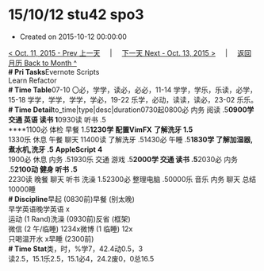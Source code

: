 # 15/10/12 stu42 spo3

* Created on 2015-10-12 00:00:00

[&lt; Oct. 11, 2015 - Prev 上一天](d11.md)     \|     [下一天 Next - Oct. 13, 2015 &gt;](d13.md)     \|     [返回月历 Back to Month ^](index.md)   
**\# Pri Tasks**Evernote Scripts  
Learn Refactor  
**\# Time Table**07-10 〇必，学学，读必，必必，11-14 学学，学乐，乐读，必学，15-18 学学，学学，学学，学必，19-22 乐学，必动，读读，读必，23-02 乐乐。  
**\# Time Detail**to\_time\|type\|desc\|duration0730起0800必 内务 阅读 .5**0900学 交通 英语 读书 1**0930读 听书 .5  
****1100必 体检 早餐 1.5**1230学** **配置VimFX** **了解洗牙 1.5**  
1330乐 休息 午餐 聊天 11400读 了解洗牙 .51430必 午睡 .5**1830学 了解加湿器,煮水机,洗牙 .5** **AppleScript** **4**  
1900必 休息 内务 .51930乐 交通 游戏 .5**2000学 交通 读书 .5**2030必 内务 .5**2100动 健身 听书 .5**  
2230读 晚餐 聊天 听书 洗澡 1.52300必 整理电脑 .50000乐 音乐 内务 聊天 总结 10000睡  
**\# Discipline**早起 \(0830前\)早餐 \(别太晚\)  
早学英语晚学英语 x  
运动 \(1 Rand\)洗澡 \(0930前\)反省 \(框架\)  
微信 \(2 午/临睡\) 1234x微博 \(1 临睡\) 12x  
只喝温开水 x早睡 \(2300前\)  
**\# Time Stat**类，时，%学7，42.4动0.5，3  
读2.5，15.1乐2.5，15.1必4，24.2废0，0总16.5  
  


